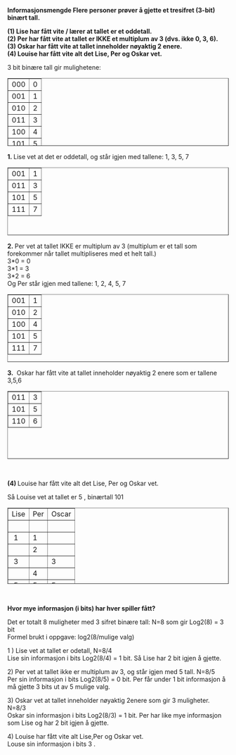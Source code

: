 <p><strong>Informasjonsmengde Flere personer pr&oslash;ver &aring; gjette et tresifret (3-bit) bin&aelig;rt tall. </strong></p>
<p><strong>(1) Lise har f&aring;tt vite / l&aelig;rer at tallet er et oddetall.</strong><br /><strong>(2) Per har f&aring;tt vite at tallet er IKKE et multiplum av 3 (dvs. ikke 0, 3, 6). </strong><br /><strong>(3) Oskar har f&aring;tt vite at tallet inneholder n&oslash;yaktig 2 enere. </strong><br /><strong>(4) Louise har f&aring;tt vite alt det Lise, Per og Oskar vet.</strong></p>
<p>3 bit bin&aelig;re tall gir mulighetene:</p>
<table style="height: 154px;" border="1" width="251">
<tbody>
<tr>
<td style="text-align: center;">000</td>
<td style="text-align: center;">0</td>
</tr>
<tr>
<td style="text-align: center;">001</td>
<td style="text-align: center;">1</td>
</tr>
<tr>
<td style="text-align: center;">010</td>
<td style="text-align: center;">2</td>
</tr>
<tr>
<td style="text-align: center;">011</td>
<td style="text-align: center;">3</td>
</tr>
<tr>
<td style="text-align: center;">100</td>
<td style="text-align: center;">4</td>
</tr>
<tr>
<td style="text-align: center;">101</td>
<td style="text-align: center;">5</td>
</tr>
<tr>
<td style="text-align: center;">110</td>
<td style="text-align: center;">6</td>
</tr>
<tr>
<td style="text-align: center;">111</td>
<td style="text-align: center;">7</td>
</tr>
</tbody>
</table>
<p><strong>1.&nbsp;</strong>Lise vet at det er oddetall, og st&aring;r igjen med tallene: 1, 3, 5, 7</p>
<table style="height: 154px;" border="1" width="251">
<tbody>
<tr>
<td style="text-align: center;">001</td>
<td style="text-align: center;">1</td>
</tr>
<tr>
<td style="text-align: center;">011</td>
<td style="text-align: center;">3</td>
</tr>
<tr>
<td style="text-align: center;">101</td>
<td style="text-align: center;">5</td>
</tr>
<tr>
<td style="text-align: center;">111</td>
<td style="text-align: center;">7</td>
</tr>
</tbody>
</table>
<p><strong>2.&nbsp;</strong>Per vet at tallet IKKE er multiplum av 3 (multiplum er et tall som forekommer n&aring;r tallet multipliseres med et helt tall.)<br />3*0 = 0<br />3*1 = 3<br />3*2 = 6<br />Og Per st&aring;r igjen med tallene: 1, 2, 4, 5, 7</p>
<table style="height: 154px;" border="1" width="251">
<tbody>
<tr>
<td style="text-align: center;">001</td>
<td style="text-align: center;">1</td>
</tr>
<tr>
<td style="text-align: center;">010</td>
<td style="text-align: center;">2</td>
</tr>
<tr>
<td style="text-align: center;">100</td>
<td style="text-align: center;">4</td>
</tr>
<tr>
<td style="text-align: center;">101</td>
<td style="text-align: center;">5</td>
</tr>
<tr>
<td style="text-align: center;">111</td>
<td style="text-align: center;">7</td>
</tr>
</tbody>
</table>
<p><strong>3.</strong>&nbsp; Oskar har f&aring;tt vite at tallet inneholder n&oslash;yaktig 2 enere som er tallene 3,5,6<strong><br /></strong></p>
<table style="height: 154px;" border="1" width="251">
<tbody>
<tr>
<td style="text-align: center;">011</td>
<td style="text-align: center;">3</td>
</tr>
<tr>
<td style="text-align: center;">101</td>
<td style="text-align: center;">5</td>
</tr>
<tr>
<td style="text-align: center;">110</td>
<td style="text-align: center;">6</td>
</tr>
</tbody>
</table>
<p>&nbsp;</p>
<p><strong>(4) </strong>Louise har f&aring;tt vite alt det Lise, Per og Oskar vet.&nbsp;</p>
<p>S&aring; Louise vet at tallet er 5 , bin&aelig;rtall 101 </p>
<table style="height: 173px;" border="1" width="303">
<tbody>
<tr>
<td>Lise</td>
<td>Per</td>
<td>Oscar</td>
</tr>
<tr>
<td>&nbsp;</td>
<td>&nbsp;</td>
<td>&nbsp;</td>
</tr>
<tr>
<td>&nbsp;1</td>
<td>1</td>
<td>&nbsp;</td>
</tr>
<tr>
<td>&nbsp;</td>
<td>2</td>
<td>&nbsp;</td>
</tr>
<tr>
<td>&nbsp;3</td>
<td>&nbsp;</td>
<td>3</td>
</tr>
<tr>
<td>&nbsp;</td>
<td>4</td>
<td>&nbsp;</td>
</tr>
<tr>
<td>&nbsp;5</td>
<td>5</td>
<td>5</td>
</tr>
<tr>
<td>&nbsp;</td>
<td>&nbsp;</td>
<td>6</td>
</tr>
<tr>
<td>&nbsp;7</td>
<td>7</td>
<td>&nbsp;</td>
</tr>
</tbody>
</table>
<p>&nbsp;</p>
<p><strong>Hvor mye informasjon (i bits) har hver spiller f&aring;tt? </strong></p>
<p>Det er totalt 8 muligheter med 3 sifret bin&aelig;re tall: N=8 som gir Log2(8) = 3 bit<br />Formel brukt i oppgave: log2(8/mulige valg)</p>
<p>1 ) Lise vet at tallet er odetall, N=8/4<br />Lise sin informasjon i bits Log2(8/4) = 1 bit. S&aring; Lise har 2 bit igjen &aring; gjette.</p>
<p>2) Per vet at tallet ikke er multiplum av 3, og st&aring;r igjen med 5 tall. N=8/5<br />Per sin informasjon i bits Log2(8/5) = 0 bit. Per f&aring;r under 1 bit informasjon &aring; m&aring; gjette 3 bits ut av 5 mulige valg.</p>
<p>3) Oskar vet at tallet inneholder n&oslash;yaktig 2enere som gir 3 muligheter. N=8/3<br />Oskar sin informasjon i bits Log2(8/3) = 1 bit. Per har like mye informasjon som Lise og har 2 bit igjen &aring; gjette.</p>
<p>4) Louise har f&aring;tt vite alt Lise,Per og Oskar vet. <br />Louse sin informasjon i bits 3 .</p>